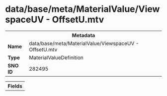 <h1>data/base/meta/MaterialValue/ViewspaceUV - OffsetU.mtv</h1><table><tr><th colspan="100%">Metadata</th></tr><tr><td><b>Name</b></td><td>data/base/meta/MaterialValue/ViewspaceUV - OffsetU.mtv</td></tr><tr><td><b>Type</b></td><td>MaterialValueDefinition</td></tr><tr><td><b>SNO ID</b></td><td>282495</td></tr></table>

<table><tr><th colspan="100%">Fields</th></tr></table>

